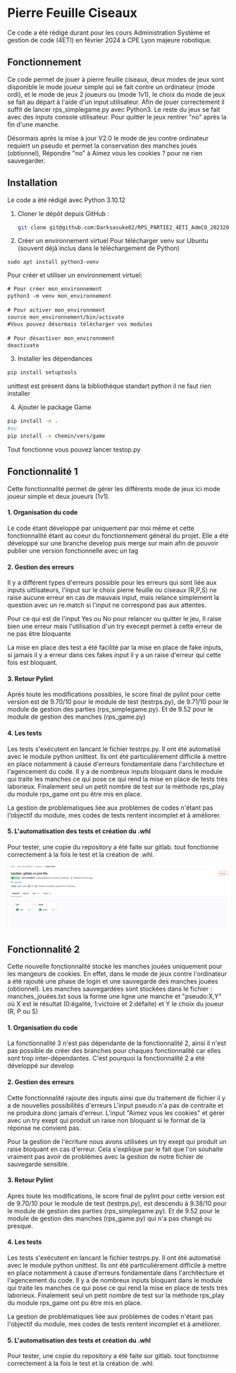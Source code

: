 # Pierre Feuille Ciseaux

Ce code a été rédigé durant pour les cours Administration Système et gestion de code (4ETI) en février 2024 à CPE Lyon majeure robotique.
## Fonctionnement

Ce code permet de jouer à pierre feuille ciseaux, deux modes de jeux sont disponible le mode joueur simple qui se fait contre un ordinateur (mode ordi), et le mode de jeux 2 joueurs ou (mode 1v1), le choix du mode de jeux se fait au départ à l'aide d'un input utilisateur. Afin de jouer correctement il suffit de lancer rps_simplegame.py avec Python3. Le reste du jeux se fait avec des inputs console utilisateur. Pour quitter le jeux rentrer "no" après la fin d'une manche.

Désormais après la mise à jour V2.0 le mode de jeu contre ordinateur requiert un pseudo et permet la conservation des manches joués (obtionnel), Répondre "no" à Aimez vous les cookies ? pour ne rien sauvegarder.


## Installation
Le code a été rédigé avec Python 3.10.12

1. Cloner le dépôt depuis GitHub :
   ```bash
   git clone git@github.com:Darksasuke02/RPS_PARTIE2_4ETI_AdmCO_20232024.git
   ```

2. Créer un environnement virtuel
Pour télécharger venv sur Ubuntu (souvent déjà inclus dans le téléchargement de Python)
```console
sudo apt install python3-venv
```

Pour créer et utiliser un environnement virtuel:
```console
# Pour créer mon_environnement
python3 -m venv mon_environnement

# Pour activer mon_environnment 
source mon_environnement/bin/activate
#Vous pouvez désormais télécharger vos modules

# Pour désactiver mon_environnment
deactivate
```



3. Installer les dépendances 
```bash
pip install setuptools
```
unittest est présent dans la bibliothèque standart python il ne faut rien installer

4. Ajouter le package Game
```bash
pip install -e .
#ou
pip install -e chemin/vers/game
```
Tout fonctionne vous pouvez lancer testop.py

## Fonctionnalité 1

Cette fonctionnalité permet de gérer les différents mode de jeux ici mode joueur simple et deux joueurs (1v1).

#### 1. Organisation du code

Le code étant développé par uniquement par moi même et cette fonctionnalité étant au coeur du fonctionnement général du projet. Elle a été développé sur une branche develop puis merge sur main afin de pouvoir publier une version fonctionnelle avec un tag
#### 2. Gestion des erreurs

Il y a différent types d'erreurs possible pour les erreurs qui sont liée aux inputs uitlisateurs, l'input sur le choix pierre feuille ou ciseaux (R,P,S) ne raise aucune erreur en cas de mauvais input, mais relance simplement la question avec un re.match si l'input ne correspond pas aux attentes.

Pour ce qui est de l'input Yes ou No pour relancer ou quitter le jeu, Il raise bien une erreur mais l'utilisation d'un try execept permet à cette erreur de ne pas être bloquante

La mise en place des test a été facilité par la mise en place de fake inputs, si jamais il y a erreur dans ces fakes input il y a un raise d'erreur qui cette fois est bloquant.
#### 3. Retour Pylint

Après toute les modifications possibles, le score final de pylint pour cette version est de 9.70/10 pour le module de test (testrps.py), de 9.71/10 pour le module de gestion des parties (rps_simplegame.py). Et de 9.52 pour le module de gestion des manches (rps_game.py)

#### 4. Les tests

Les tests s'exécutent en lancant le fichier testrps.py. Il ont été automatisé avec le module python unittest. 
Ils ont été particulièrement difficile à mettre en place notamment à cause d'erreurs fondamentale dans l'architecture et l'agencement du code. Il y a de nombreux inputs bloquant dans le module qui traite les manches ce qui pose ce qui rend la mise en place de tests très laborieux.
Finalement seul un petit nombre de test sur la méthode rps_play du module rps_game ont pu être mis en place.

La gestion de problématiques liée aux problèmes de codes n'étant pas l'objectif du module, mes codes de tests rentent incomplet et à améliorer.

#### 5. L'automatisation des tests et création du .whl

Pour tester, une copie du repository a été faite sur gitlab.
tout fonctionne correctement à la fois le test et la création de .whl.

![illustration](images/testauto.png)

## Fonctionnalité 2

Cette nouvelle fonctionnalité stocke les manches jouées uniquement pour les mangeurs de cookies. En effet, dans le mode de jeux contre l'ordinateur a été rajouté une phase de login et une sauvegarde des manches jouées (obtionnel).
Les manches sauvegardées sont stockées dans le fichier : manches_jouées.txt sous la forme une ligne une manche et "pseudo:X,Y" où X est le résultat (0:égalité, 1:victoire et 2:défaite) et Y le choix du joueur (R, P ou S)

#### 1. Organisation du code

La fonctionnalité 3 n'est pas dépendante de la fonctionnalité 2, ainsi il n'est pas possible de créer des branches pour chaques fonctionnalité car elles sont trop inter-dépendantes. C'est pourquoi la fonctionnalité 2 a été développé sur develop

#### 2. Gestion des erreurs

Cette fonctionnalité rajoute des inputs ainsi que du traitement de fichier il y a de nouvelles possibilités d'erreurs
L'input pseudo n'a pas de contraite et ne produira donc jamais d'erreur.
L'input "Aimez vous les cookies" et gérer avec un try exept qui produit un raise non bloquant si le format de la réponse ne convient pas.

Pour la gestion de l'écriture nous avons utilisées un try exept qui produit un raise bloquant en cas d'erreur. Cela s'explique par le fait que l'on souhaite vraiment pas avoir de problèmes avec la gestion de notre fichier de sauvegarde sensible.


#### 3. Retour Pylint

Après toute les modifications, le score final de pylint pour cette version est de 9.70/10 pour le module de test (testrps.py), est descendu à 9.38/10 pour le module de gestion des parties (rps_simplegame.py). Et de 9.52 pour le module de gestion des manches (rps_game.py) qui n'a pas changé ou presque.

#### 4. Les tests

Les tests s'exécutent en lancant le fichier testrps.py. Il ont été automatisé avec le module python unittest. 
Ils ont été particulièrement difficile à mettre en place notamment à cause d'erreurs fondamentale dans l'architecture et l'agencement du code. Il y a de nombreux inputs bloquant dans le module qui traite les manches ce qui pose ce qui rend la mise en place de tests très laborieux.
Finalement seul un petit nombre de test sur la méthode rps_play du module rps_game ont pu être mis en place.

La gestion de problématiques liée aux problèmes de codes n'étant pas l'objectif du module, mes codes de tests rentent incomplet et à améliorer.

#### 5. L'automatisation des tests et création du .whl

Pour tester, une copie du repository a été faite sur gitlab.
tout fonctionne correctement à la fois le test et la création de .whl.



